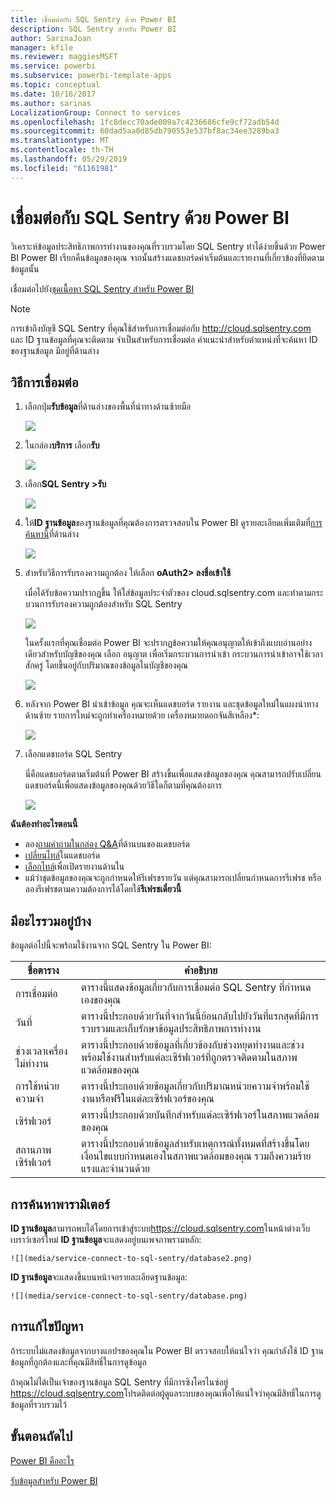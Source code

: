 ```yaml
---
title: เชื่อมต่อกับ SQL Sentry ด้วย Power BI
description: SQL Sentry สำหรับ Power BI
author: SarinaJoan
manager: kfile
ms.reviewer: maggiesMSFT
ms.service: powerbi
ms.subservice: powerbi-template-apps
ms.topic: conceptual
ms.date: 10/16/2017
ms.author: sarinas
LocalizationGroup: Connect to services
ms.openlocfilehash: 1fc8decc70ade009a7c4236686cfe9cf72adb54d
ms.sourcegitcommit: 60dad5aa0d85db790553e537bf8ac34ee3289ba3
ms.translationtype: MT
ms.contentlocale: th-TH
ms.lasthandoff: 05/29/2019
ms.locfileid: "61161981"
---
```

# <a name="connect-to-sql-sentry-with-power-bi"></a>เชื่อมต่อกับ SQL Sentry ด้วย Power BI
วิเคราะห์ข้อมูลประสิทธิภาพการทำงานของคุณที่รวบรวมโดย SQL Sentry ทำได้ง่ายขึ้นด้วย Power BI Power BI เรียกคืนข้อมูลของคุณ จากนั้นสร้างแดชบอร์ดค่าเริ่มต้นและรายงานที่เกี่ยวข้องที่ยึดตามข้อมูลนั้น

เชื่อมต่อไปยัง[ชุดเนื้อหา SQL Sentry สำหรับ Power BI](https://app.powerbi.com/groups/me/getdata/services/sql-sentry)

>[!NOTE]
>การเข้าถึงบัญชี SQL Sentry ที่คุณใช้สำหรับการเชื่อมต่อกับ http://cloud.sqlsentry.com และ ID ฐานข้อมูลที่คุณจะติดตาม จำเป็นสำหรับการเชื่อมต่อ  คำแนะนำสำหรับตำแหน่งที่จะค้นหา ID ของฐานข้อมูล มีอยู่ที่ด้านล่าง

## <a name="how-to-connect"></a>วิธีการเชื่อมต่อ
1. เลือกปุ่ม**รับข้อมูล**ที่ด้านล่างของพื้นที่นำทางด้านซ้ายมือ
   
   ![](media/service-connect-to-sql-sentry/pbi_getdata.png)
2. ในกล่อง**บริการ** เลือก**รับ**
   
   ![](media/service-connect-to-sql-sentry/pbi_getservices.png) 
3. เลือก**SQL Sentry \>รับ**
   
   ![](media/service-connect-to-sql-sentry/sqlsentry.png)
4. ให้**ID ฐานข้อมูล**ของฐานข้อมูลที่คุณต้องการตรวจสอบใน Power BI ดูรายละเอียดเพิ่มเติมที่[การค้นหานี้](#FindingParams)ที่ด้านล่าง
   
   ![](media/service-connect-to-sql-sentry/img2400.png)
5. สำหรับวิธีการรับรองความถูกต้อง ให้เลือก **oAuth2\> ลงชื่อเข้าใช้**
   
   เมื่อได้รับข้อความปรากฏขึ้น ให้ใส่ข้อมูลประจำตัวของ cloud.sqlsentry.com และทำตามกระบวนการรับรองความถูกต้องสำหรับ SQL Sentry
   
   ![](media/service-connect-to-sql-sentry/img6400.png)
   
   ในครั้งแรกที่คุณเชื่อมต่อ Power BI จะปรากฏข้อความให้คุณอนุญาตให้เข้าถึงแบบอ่านอย่างเดียวสำหรับบัญชีของคุณ เลือก อนุญาต เพื่อเริ่มกระบวนการนำเข้า  กระบวนการนำเข้าอาจใช้เวลาสักครู่ โดยขึ้นอยู่กับปริมาณของข้อมูลในบัญชีของคุณ
   
   ![](media/service-connect-to-sql-sentry/img7400.png)
6. หลังจาก Power BI นำเข้าข้อมูล คุณจะเห็นแดชบอร์ด รายงาน และชุดข้อมูลใหม่ในแผงนำทางด้านซ้าย รายการใหม่จะถูกทำเครื่องหมายด้วย เครื่องหมายดอกจันสีเหลือง\*:
   
   ![](media/service-connect-to-sql-sentry/img8200.png)
7. เลือกแดชบอร์ด SQL Sentry
   
   นี่คือแดชบอร์ดตามเริ่มต้นที่ Power BI สร้างขึ้นเพื่อแสดงข้อมูลของคุณ คุณสามารถปรับเปลี่ยนแดชบอร์ดนี้เพื่อแสดงข้อมูลของคุณด้วยวิธีใดก็ตามที่คุณต้องการ
   
   ![](media/service-connect-to-sql-sentry/img9dashboard800.png)

**ฉันต้องทำอะไรตอนนี้**

* ลอง[ถามคำถามในกล่อง Q&A](consumer/end-user-q-and-a.md)ที่ด้านบนของแดชบอร์ด
* [เปลี่ยนไทล์](service-dashboard-edit-tile.md)ในแดชบอร์ด
* [เลือกไทล์](consumer/end-user-tiles.md)เพื่อเปิดรายงานด้านใน
* แม้ว่าชุดข้อมูลของคุณจะถูกกำหนดให้รีเฟรชรายวัน แต่คุณสามารถเปลี่ยนกำหนดการรีเฟรช หรือลองรีเฟรชตามความต้องการได้โดยใช้**รีเฟรชเดี๋ยวนี้**

## <a name="whats-included"></a>มีอะไรรวมอยู่บ้าง
ข้อมูลต่อไปนี้จะพร้อมใช้งานจาก SQL Sentry ใน Power BI:

| ชื่อตาราง | คำอธิบาย |
| --- | --- |
| การเชื่อมต่อ |ตารางนี้แสดงข้อมูลเกี่ยวกับการเชื่อมต่อ SQL Sentry ที่กำหนดเองของคุณ |
| วันที่<br /> |ตารางนี้ประกอบด้วยวันที่จากวันนี้ย้อนกลับไปยังวันที่แรกสุดที่มีการรวบรวมและเก็บรักษาข้อมูลประสิทธิภาพการทำงาน |
| ช่วงเวลาเครื่องไม่ทำงาน<br /> |ตารางนี้ประกอบด้วยข้อมูลที่เกี่ยวข้องกับช่วงหยุดทำงานและช่วงพร้อมใช้งานสำหรับแต่ละเซิร์ฟเวอร์ที่ถูกตรวจติดตามในสภาพแวดล้อมของคุณ |
| การใช้หน่วยความจำ<br /> |ตารางนี้ประกอบด้วยข้อมูลเกี่ยวกับปริมาณหน่วยความจำพร้อมใช้งานหรือฟรีในแต่ละเซิร์ฟเวอร์ของคุณ<br /> |
| เซิร์ฟเวอร์<br /> |ตารางนี้ประกอบด้วยบันทึกสำหรับแต่ละเซิร์ฟเวอร์ในสภาพแวดล้อมของคุณ |
| สถานภาพเซิร์ฟเวอร์<br /> |ตารางนี้ประกอบด้วยข้อมูลสำหรับเหตุการณ์ทั้งหมดที่สร้างขึ้นโดยเงื่อนไขแบบกำหนดเองในสภาพแวดล้อมของคุณ รวมถึงความร้ายแรงและจำนวนด้วย |

<a name="FindingParams"></a>

## <a name="finding-parameters"></a>การค้นหาพารามิเตอร์
**ID ฐานข้อมูล**สามารถพบได้โดยการเข้าสู่ระบบ<https://cloud.sqlsentry.com>ในหน้าต่างเว็บเบราว์เซอร์ใหม่  **ID ฐานข้อมูล**จะแสดงอยู่บนเพจภาพรวมหลัก:

    ![](media/service-connect-to-sql-sentry/database2.png)

**ID ฐานข้อมูล**จะแสดงขึ้นบนหน้าจอรายละเอียดฐานข้อมูล:

    ![](media/service-connect-to-sql-sentry/database.png)


## <a name="troubleshooting"></a>การแก้ไขปัญหา
ถ้าระบบไม่แสดงข้อมูลจากบางแอปฯของคุณใน Power BI ตรวจสอบให้แน่ใจว่า คุณกำลังใช้ ID ฐานข้อมูลที่ถูกต้องและที่คุณมีสิทธิ์ในการดูข้อมูล 

ถ้าคุณไม่ได้เป็นเจ้าของฐานข้อมูล SQL Sentry ที่มีการซิงโครไนซ์อยู่ <https://cloud.sqlsentry.com>โปรดติดต่อผู้ดูแลระบบของคุณเพื่อให้แน่ใจว่าคุณมีสิทธิ์ในการดูข้อมูลที่รวบรวมไว้

## <a name="next-steps"></a>ขั้นตอนถัดไป
[Power BI คืออะไร](power-bi-overview.md)

[รับข้อมูลสำหรับ Power BI](service-get-data.md)

